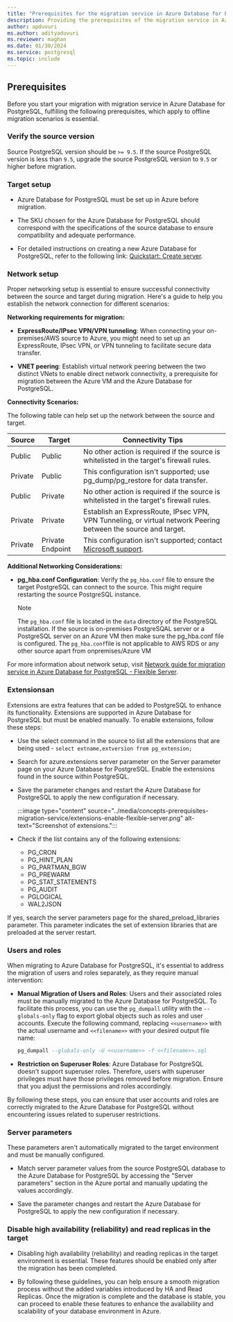 ```yaml
---
title: "Prerequisites for the migration service in Azure Database for PostgreSQL"
description: Providing the prerequisites of the migration service in Azure Database for PostgreSQL
author: apduvuri
ms.author: adityaduvuri
ms.reviewer: maghan
ms.date: 01/30/2024
ms.service: postgresql
ms.topic: include
---
```


## Prerequisites

Before you start your migration with migration service in Azure Database for PostgreSQL, fulfilling the following prerequisites, which apply to offline migration scenarios is essential.

### Verify the source version

Source PostgreSQL version should be `>= 9.5`. If the source PostgreSQL version is less than `9.5`, upgrade the source PostgreSQL version to `9.5` or higher before migration.

### Target setup

- Azure Database for PostgreSQL must be set up in Azure before migration.

- The SKU chosen for the Azure Database for PostgreSQL should correspond with the specifications of the source database to ensure compatibility and adequate performance.

- For detailed instructions on creating a new Azure Database for PostgreSQL, refer to the following link: [Quickstart: Create server](/azure/postgresql/flexible-server/).

### Network setup

Proper networking setup is essential to ensure successful connectivity between the source and target during migration. Here's a guide to help you establish the network connection for different scenarios:

**Networking requirements for migration:**

- **ExpressRoute/IPsec VPN/VPN tunneling**: When connecting your on-premises/AWS source to Azure, you might need to set up an ExpressRoute, IPsec VPN, or VPN tunneling to facilitate secure data transfer.

- **VNET peering**: Establish virtual network peering between the two distinct VNets to enable direct network connectivity, a prerequisite for migration between the Azure VM and the Azure Database for PostgreSQL.

**Connectivity Scenarios:**

The following table can help set up the network between the source and target.

| Source | Target | Connectivity Tips |
| --- | --- | --- |
| Public | Public | No other action is required if the source is whitelisted in the target's firewall rules. |
| Private | Public | This configuration isn't supported; use pg_dump/pg_restore for data transfer. |
| Public | Private | No other action is required if the source is whitelisted in the target's firewall rules. |
| Private | Private | Establish an ExpressRoute, IPsec VPN, VPN Tunneling, or virtual network Peering between the source and target. |
| Private | Private Endpoint | This configuration isn't supported; contact [Microsoft support](https://support.microsoft.com/). |

**Additional Networking Considerations:**

- **pg_hba.conf Configuration**: Verify the `pg_hba.conf` file to ensure the target PostgreSQL can connect to the source. This might require restarting the source PostgreSQL instance.

    > [!NOTE]
    > The `pg_hba.conf` file is located in the `data` directory of the PostgreSQL installation.
    > If the source is on-premises PostgreSQAL server or a PostgreSQL server on an Azure VM then make sure the pg_hba.conf file is configured. The `pg_hba.conf`file is not applicable to AWS RDS or any other source apart from onpremises/Azure VM

For more information about network setup, visit [Network guide for migration service in Azure Database for PostgreSQL - Flexible Server](../how-to-network-setup-migration-service.md).

### Extensionsan

Extensions are extra features that can be added to PostgreSQL to enhance its functionality. Extensions are supported in Azure Database for PostgreSQL but must be enabled manually. To enable extensions, follow these steps:

- Use the select command in the source to list all the extensions that are being used - `select extname,extversion from pg_extension;`

- Search for azure.extensions server parameter on the Server parameter page on your Azure Database for PostgreSQL. Enable the extensions found in the source within PostgreSQL.

- Save the parameter changes and restart the Azure Database for PostgreSQL to apply the new configuration if necessary.

  :::image type="content" source="../media/concepts-prerequisites-migration-service/extensions-enable-flexible-server.png" alt-text="Screenshot of extensions.":::

- Check if the list contains any of the following extensions:
    - PG_CRON
    - PG_HINT_PLAN
    - PG_PARTMAN_BGW
    - PG_PREWARM
    - PG_STAT_STATEMENTS
    - PG_AUDIT
    - PGLOGICAL
    - WAL2JSON

If yes, search the server parameters page for the shared_preload_libraries parameter. This parameter indicates the set of extension libraries that are preloaded at the server restart.

### Users and roles

When migrating to Azure Database for PostgreSQL, it's essential to address the migration of users and roles separately, as they require manual intervention:

- **Manual Migration of Users and Roles**: Users and their associated roles must be manually migrated to the Azure   Database for PostgreSQL. To facilitate this process, you can use the `pg_dumpall` utility with the `--globals-only` flag to export global objects such as roles and user accounts. Execute the following command, replacing `<<username>>` with the actual username and `<<filename>>` with your desired output file name:

  ```sql
  pg_dumpall --globals-only -U <<username>> -f <<filename>>.sql
  ```

- **Restriction on Superuser Roles**: Azure Database for PostgreSQL doesn't support superuser roles. Therefore, users with superuser privileges must have those privileges removed before migration. Ensure that you adjust the permissions and roles accordingly.

By following these steps, you can ensure that user accounts and roles are correctly migrated to the Azure Database for PostgreSQL without encountering issues related to superuser restrictions.

### Server parameters

These parameters aren't automatically migrated to the target environment and must be manually configured.

- Match server parameter values from the source PostgreSQL database to the Azure Database for PostgreSQL by accessing the "Server parameters" section in the Azure portal and manually updating the values accordingly.

- Save the parameter changes and restart the Azure Database for PostgreSQL to apply the new configuration if necessary.

### Disable high availability (reliability) and read replicas in the target

- Disabling high availability (reliability) and reading replicas in the target environment is essential. These features should be enabled only after the migration has been completed.

- By following these guidelines, you can help ensure a smooth migration process without the added variables introduced by HA and Read Replicas. Once the migration is complete and the database is stable, you can proceed to enable these features to enhance the availability and scalability of your database environment in Azure.

